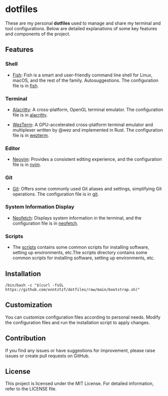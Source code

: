 # dotfiles

These are my personal **dotfiles** used to manage and share my terminal and tool configurations. Below are detailed explanations of some key features and components of the project.

## Features

### Shell

- [Fish](https://fishshell.com/): Fish is a smart and user-friendly command line shell for Linux, macOS, and the rest of the family. Autosuggestions. The configuration file is in [fish](./config/fish).

### Terminal

- [Alacritty](https://github.com/alacritty/alacritty): A cross-platform, OpenGL terminal emulator. The configuration file is in [alacritty](./config/alacritty).

- [WezTerm](https://github.com/wez/wezterm): A GPU-accelerated cross-platform terminal emulator and multiplexer written by @wez and implemented in Rust. The configuration file is in [wezterm](./config/wezterm).

### Editor

- [Neovim](https://neovim.io/): Provides a consistent editing experience, and the configuration file is in [nvim](./config/nvim).

### Git

- [Git](https://git-scm.com/): Offers some commonly used Git aliases and settings, simplifying Git operations. The configuration file is in [git](./config/git).

### System Information Display

- [Neofetch](https://github.com/dylanaraps/neofetch): Displays system information in the terminal, and the configuration file is in [neofetch](./config/neofetch).

### Scripts

- The [scripts](./config/scripts) contains some common scripts for installing software, setting up environments, etc.The scripts directory contains some common scripts for installing software, setting up environments, etc.

## Installation

```shell
/bin/bash -c "$(curl -fsSL https://github.com/onntztzf/dotfiles/raw/main/bootstrap.sh)"
```

## Customization

You can customize configuration files according to personal needs. Modify the configuration files and run the installation script to apply changes.

## Contribution

If you find any issues or have suggestions for improvement, please raise issues or create pull requests on GitHub.

## License

This project is licensed under the MIT License. For detailed information, refer to the LICENSE file.
